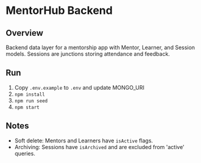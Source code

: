 # MentorHub Backend

## Overview

Backend data layer for a mentorship app with Mentor, Learner, and Session models. Sessions are junctions storing attendance and feedback.

## Run

1. Copy `.env.example` to `.env` and update MONGO_URI
2. `npm install`
3. `npm run seed`
4. `npm start`

## Notes

- Soft delete: Mentors and Learners have `isActive` flags.
- Archiving: Sessions have `isArchived` and are excluded from 'active' queries.
